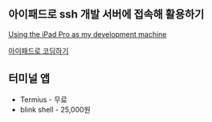 ## 아이패드로 ssh 개발 서버에 접속해 활용하기



[Using the iPad Pro as my development machine](https://arslan.io/2019/01/07/using-the-ipad-pro-as-my-development-machine/)

[아이패드로 코딩하기](https://boxnwhis.kr/2020/01/11/coding_with_ipad.html)

## 터미널 앱

- Termius - 무료
- blink shell - 25,000원

